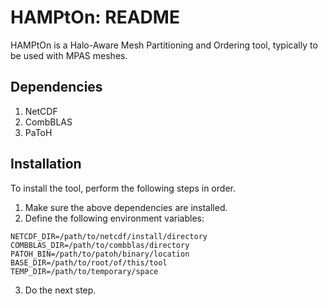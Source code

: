 
# HAMPtOn: README #
HAMPtOn is a Halo-Aware Mesh Partitioning and Ordering tool, typically to be used with MPAS meshes.

## Dependencies ##
  1. NetCDF
  2. CombBLAS
  3. PaToH

## Installation ##
  To install the tool, perform the following steps in order.
  1. Make sure the above dependencies are installed.
  2. Define the following environment variables:

    NETCDF_DIR=/path/to/netcdf/install/directory
    COMBBLAS_DIR=/path/to/combblas/directory
    PATOH_BIN=/path/to/patoh/binary/location
    BASE_DIR=/path/to/root/of/this/tool
    TEMP_DIR=/path/to/temporary/space

  3. Do the next step.
